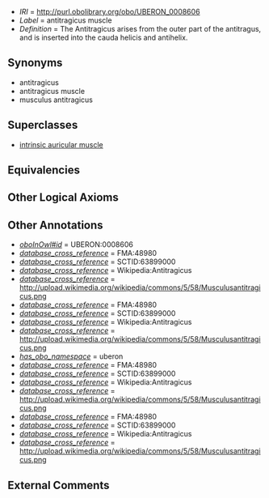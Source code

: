  * *IRI* = http://purl.obolibrary.org/obo/UBERON_0008606
 * *Label* = antitragicus muscle
 * *Definition* = The Antitragicus arises from the outer part of the antitragus, and is inserted into the cauda helicis and antihelix.

## Synonyms

 * antitragicus
 * antitragicus muscle
 * musculus antitragicus

## Superclasses

 * [intrinsic auricular muscle](../../UBERON/96/UBERON_0001596.md)

## Equivalencies


## Other Logical Axioms


## Other Annotations

 * *[oboInOwl#id](../../id/oboInOwl#id.md)* = UBERON:0008606
 * *[database_cross_reference](../../ef/oboInOwl#hasDbXref.md)* = FMA:48980
 * *[database_cross_reference](../../ef/oboInOwl#hasDbXref.md)* = SCTID:63899000
 * *[database_cross_reference](../../ef/oboInOwl#hasDbXref.md)* = Wikipedia:Antitragicus
 * *[database_cross_reference](../../ef/oboInOwl#hasDbXref.md)* = http://upload.wikimedia.org/wikipedia/commons/5/58/Musculusantitragicus.png
 * *[database_cross_reference](../../ef/oboInOwl#hasDbXref.md)* = FMA:48980
 * *[database_cross_reference](../../ef/oboInOwl#hasDbXref.md)* = SCTID:63899000
 * *[database_cross_reference](../../ef/oboInOwl#hasDbXref.md)* = Wikipedia:Antitragicus
 * *[database_cross_reference](../../ef/oboInOwl#hasDbXref.md)* = http://upload.wikimedia.org/wikipedia/commons/5/58/Musculusantitragicus.png
 * *[has_obo_namespace](../../ce/oboInOwl#hasOBONamespace.md)* = uberon
 * *[database_cross_reference](../../ef/oboInOwl#hasDbXref.md)* = FMA:48980
 * *[database_cross_reference](../../ef/oboInOwl#hasDbXref.md)* = SCTID:63899000
 * *[database_cross_reference](../../ef/oboInOwl#hasDbXref.md)* = Wikipedia:Antitragicus
 * *[database_cross_reference](../../ef/oboInOwl#hasDbXref.md)* = http://upload.wikimedia.org/wikipedia/commons/5/58/Musculusantitragicus.png
 * *[database_cross_reference](../../ef/oboInOwl#hasDbXref.md)* = FMA:48980
 * *[database_cross_reference](../../ef/oboInOwl#hasDbXref.md)* = SCTID:63899000
 * *[database_cross_reference](../../ef/oboInOwl#hasDbXref.md)* = Wikipedia:Antitragicus
 * *[database_cross_reference](../../ef/oboInOwl#hasDbXref.md)* = http://upload.wikimedia.org/wikipedia/commons/5/58/Musculusantitragicus.png

## External Comments

